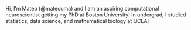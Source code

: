 Hi, I’m Mateo (@mateouma) and I am an aspiring computational neuroscientist getting my PhD at Boston University! In undergrad, I studied statistics, data science, and mathematical biology at UCLA! 

<!---
mateouma/mateouma is a ✨ special ✨ repository because its `README.md` (this file) appears on your GitHub profile.
You can click the Preview link to take a look at your changes.
--->
